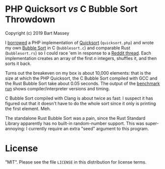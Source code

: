 # PHP Quicksort *vs* C Bubble Sort Throwdown
Copyright (c) 2019 Bart Massey

I
[borrowed](https://www.codexpedia.com/php/quick-sort-implementation-in-php/)
a PHP implementation of [Quicksort](https://en.wikipedia.org/wiki/Quicksort) (`quicksort.php`) and
wrote my own
[Bubble Sort](https://en.wikipedia.org/wiki/Bubble_sort) in
C (`bubblesort.c`) and comparable Rust (`bubblesort.rs`) so I could race
'em in response to a [Reddit thread](https://www.reddit.com/r/rust/comments/bsthz6/as_a_backend_developer_how_rust_can_help_me_at_my/eosnd6o/). Each implementation
creates an array of the first *n* integers, shuffles it, and
then sorts it back.

Turns out the breakeven on my box is about 10,000 elements:
that is the size at which the PHP Quicksort, the C Bubble
Sort compiled with GCC and the Rust Bubble Sort take about
0.05 seconds. The output of the
[benchmark run](benchmark.txt) shows compiler/interpreter
versions and timing.

C Bubble Sort compiled with Clang is about twice as fast: I
suspect it has figured out that it doesn't have to do the
whole sort since it only is printing the first element. Meh.

The standalone Rust Bubble Sort was a pain, since the Rust
Standard Library apparently has no built-in random-number
support. This was super-annoying: I currently require an
extra "seed" argument to this program.

# License

"MIT". Please see the file `LICENSE` in this distribution
for license terms.

